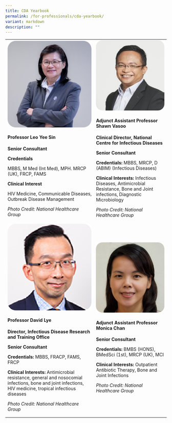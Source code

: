 ```yaml
---
title: CDA Yearbook
permalink: /for-professionals/cda-yearbook/
variant: markdown
description: ""
---
```

<p></p><table><tbody><tr><td rowspan="1" colspan="1"><div class="isomer-image-wrapper"><img alt="" src="/images/doctor_1.png"></div><h4>Professor Leo Yee Sin</h4><p><strong>Senior Consultant</strong></p><p></p><p><strong>Credentials</strong></p><p>MBBS, M Med (Int Med), MPH. MRCP (UK), FRCP, FAMS</p><p></p><p><strong>Clinical Interest</strong></p><p>HIV Medicine, Communicable Diseases, Outbreak Disease Management</p><p></p><p><em>Photo Credit: National Healthcare Group</em></p></td><td rowspan="1" colspan="1"><div class="isomer-image-wrapper"><img alt="" src="/images/doctor_2.png"></div><h4>Adjunct Assistant Professor Shawn Vasoo</h4><p><strong>Clinical Director, National Centre for Infectious Diseases</strong></p><p><strong>Senior Consultant</strong></p><p></p><p><strong>Credentials: </strong>MBBS, MRCP, D (ABIM) (Infectious Diseases)</p><p></p><p><strong>Clinical Interests: </strong>Infectious Diseases, Antimicrobial Resistance, Bone and Joint infections, Diagnostic Microbiology</p><p></p><p><em>Photo Credit: National Healthcare Group</em></p></td></tr><tr><td rowspan="1" colspan="1"><div class="isomer-image-wrapper"><img alt="" src="/images/doctor_3.png"></div><h4>Professor David Lye</h4><p><strong>Director, Infectious Disease Research and Training Office</strong></p><p><strong>Senior Consultant</strong></p><p></p><p><strong>Credentials: </strong>MBBS, FRACP, FAMS, FRCP</p><p></p><p><strong>Clinical Interests: </strong>Antimicrobial resistance, general and nosocomial infections, bone and joint infections, HIV medicine, tropical infectious diseases</p><p></p><p><em>Photo Credit: National Healthcare Group</em></p></td><td rowspan="1" colspan="1"><div class="isomer-image-wrapper"><img alt="" src="/images/doctor_4.png"></div><h4>Adjunct Assistant Professor Monica Chan</h4><p><strong>Senior Consultant</strong></p><p></p><p><strong>Credentials: </strong>BMBS (HONS), BMedSci (1st), MRCP (UK), MCI</p><p></p><p><strong>Clinical Interests: </strong>Outpatient Antibiotic Therapy, Bone and Joint Infections</p><p></p><p><em>Photo Credit: National Healthcare Group</em></p><p></p><p></p><p></p></td></tr></tbody></table><p></p>